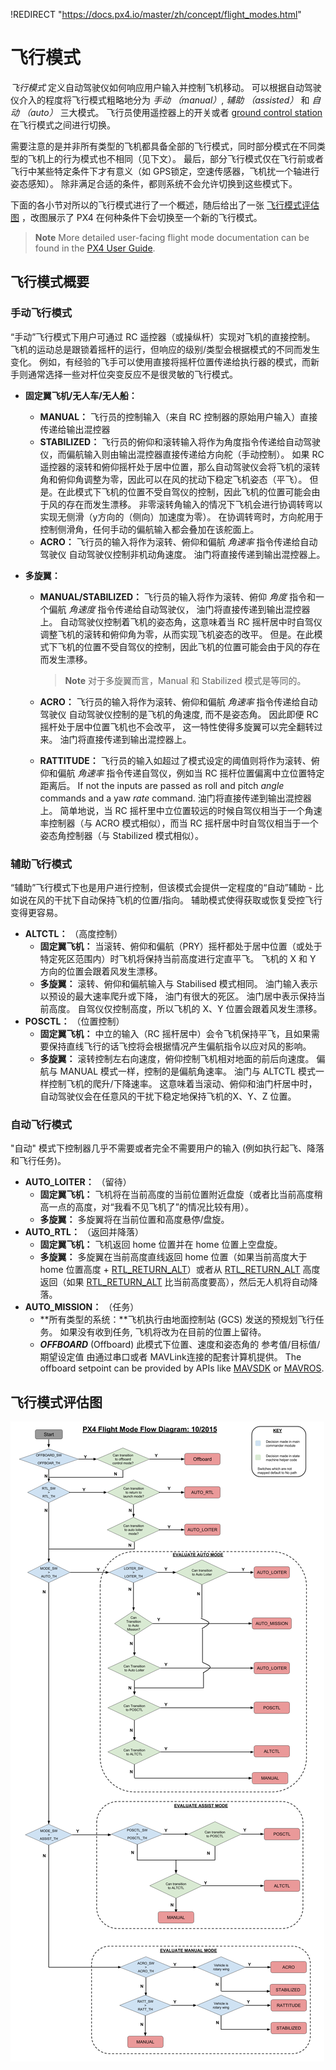 !REDIRECT "https://docs.px4.io/master/zh/concept/flight_modes.html"

# 飞行模式

*飞行模式* 定义自动驾驶仪如何响应用户输入并控制飞机移动。 可以根据自动驾驶仪介入的程度将飞行模式粗略地分为 *手动 （manual）*, *辅助 （assisted）* 和 *自动 （auto）* 三大模式。 飞行员使用遥控器上的开关或者 [ground control station](../qgc/README.md) 在飞行模式之间进行切换。

需要注意的是并非所有类型的飞机都具备全部的飞行模式，同时部分模式在不同类型的飞机上的行为模式也不相同（见下文）。 最后，部分飞行模式仅在飞行前或者飞行中某些特定条件下才有意义（如 GPS锁定，空速传感器，飞机扰一个轴进行姿态感知）。 除非满足合适的条件，都则系统不会允许切换到这些模式下。

下面的各小节对所以的飞行模式进行了一个概述，随后给出了一张 [飞行模式评估图](#flight-mode-evaluation-diagram) ，改图展示了 PX4 在何种条件下会切换至一个新的飞行模式。

> **Note** More detailed user-facing flight mode documentation can be found in the [PX4 User Guide](https://docs.px4.io/master/en/flight_modes/).

## 飞行模式概要

### 手动飞行模式

“手动”飞行模式下用户可通过 RC 遥控器（或操纵杆）实现对飞机的直接控制。 飞机的运动总是跟锁着摇杆的运行，但响应的级别/类型会根据模式的不同而发生变化。 例如，有经验的飞手可以使用直接将摇杆位置传递给执行器的模式，而新手则通常选择一些对杆位突变反应不是很灵敏的飞行模式。

* **固定翼飞机/无人车/无人船：**
  
  * **MANUAL：** 飞行员的控制输入（来自 RC 控制器的原始用户输入）直接传递给输出混控器
  * **STABILIZED：** 飞行员的俯仰和滚转输入将作为角度指令传递给自动驾驶仪，而偏航输入则由输出混控器直接传递给方向舵（手动控制）。 如果 RC 遥控器的滚转和俯仰摇杆处于居中位置，那么自动驾驶仪会将飞机的滚转角和俯仰角调整为零，因此可以在风的扰动下稳定飞机姿态（平飞）。 但是。在此模式下飞机的位置不受自驾仪的控制，因此飞机的位置可能会由于风的存在而发生漂移。 非零滚转角输入的情况下飞机会进行协调转弯以实现无侧滑（y方向的（侧向）加速度为零）。 在协调转弯时，方向舵用于控制侧滑角，任何手动的偏航输入都会叠加在该舵面上。
  * **ACRO：** 飞行员的输入将作为滚转、俯仰和偏航 *角速率* 指令传递给自动驾驶仪 自动驾驶仪控制非机动角速度。 油门将直接传递到输出混控器上。

* **多旋翼：**
  
  * **MANUAL/STABILIZED：** 飞行员的输入将作为滚转、俯仰 *角度* 指令和一个偏航 *角速度* 指令传递给自动驾驶仪， 油门将直接传递到输出混控器上。 自动驾驶仪控制着飞机的姿态角，这意味着当 RC 摇杆居中时自驾仪调整飞机的滚转和俯仰角为零，从而实现飞机姿态的改平。 但是。在此模式下飞机的位置不受自驾仪的控制，因此飞机的位置可能会由于风的存在而发生漂移。
    
    > **Note** 对于多旋翼而言，Manual 和 Stabilized 模式是等同的。
  
  * **ACRO：** 飞行员的输入将作为滚转、俯仰和偏航 *角速率* 指令传递给自动驾驶仪 自动驾驶仪控制的是飞机的角速度, 而不是姿态角。 因此即便 RC 摇杆处于居中位置飞机也不会改平， 这一特性使得多旋翼可以完全翻转过来。 油门将直接传递到输出混控器上。
  
  * **RATTITUDE：** 飞行员的输入如超过了模式设定的阈值则将作为滚转、俯仰和偏航 *角速率* 指令传递自驾仪，例如当 RC 摇杆位置偏离中立位置特定距离后。 If not the inputs are passed as roll and pitch *angle* commands and a yaw *rate* command. 油门将直接传递到输出混控器上。 简单地说，当 RC 摇杆里中立位置较远的时候自驾仪相当于一个角速率控制器（与 ACRO 模式相似），而当 RC 摇杆居中时自驾仪相当于一个姿态角控制器（与 Stabilized 模式相似）。

### 辅助飞行模式

“辅助”飞行模式下也是用户进行控制，但该模式会提供一定程度的“自动”辅助 - 比如说在风的干扰下自动保持飞机的位置/指向。 辅助模式使得获取或恢复受控飞行变得更容易。

* **ALTCTL：** （高度控制） 
  * **固定翼飞机：** 当滚转、俯仰和偏航（PRY）摇杆都处于居中位置（或处于特定死区范围内）时飞机将保持当前高度进行定直平飞。 飞机的 X 和 Y 方向的位置会跟着风发生漂移。
  * **多旋翼：** 滚转、俯仰和偏航输入与 Stabilised 模式相同。 油门输入表示以预设的最大速率爬升或下降， 油门有很大的死区。 油门居中表示保持当前高度。 自驾仪仅控制高度，所以飞机的 X、Y 位置会跟着风发生漂移。
* **POSCTL：** （位置控制） 
  * **固定翼飞机：** 中立的输入（RC 摇杆居中）会令飞机保持平飞，且如果需要保持直线飞行的话飞控将会根据情况产生偏航指令以应对风的影响。
  * **多旋翼：** 滚转控制左右向速度，俯仰控制飞机相对地面的前后向速度。 偏航与 MANUAL 模式一样，控制的是偏航角速率。 油门与 ALTCTL 模式一样控制飞机的爬升/下降速率。 这意味着当滚动、俯仰和油门杆居中时，自动驾驶仪会在任意风的干扰下稳定地保持飞机的X、Y、Z 位置。

### 自动飞行模式

"自动" 模式下控制器几乎不需要或者完全不需要用户的输入 (例如执行起飞、降落和飞行任务)。

* **AUTO_LOITER：** （留待） 
  * **固定翼飞机：** 飞机将在当前高度的当前位置附近盘旋（或者比当前高度稍高一点的高度，对“我看不见飞机了”的情况比较有用）。 
  * **多旋翼：** 多旋翼将在当前位置和高度悬停/盘旋。
* **AUTO_RTL：** （返回并降落） 
  * **固定翼飞机：** 飞机返回 home 位置并在 home 位置上空盘旋。 
  * **多旋翼：** 多旋翼在当前高度直线返回 home 位置（如果当前高度大于 home 位置高度 + [RTL_RETURN_ALT](../advanced/parameter_reference.md#RTL_RETURN_ALT)）或者从 [RTL_RETURN_ALT](../advanced/parameter_reference.md#RTL_RETURN_ALT) 高度返回（如果 [RTL_RETURN_ALT](../advanced/parameter_reference.md#RTL_RETURN_ALT) 比当前高度要高），然后无人机将自动降落。
* **AUTO_MISSION：** （任务） 
  * **所有类型的系统：**飞机执行由地面控制站 (GCS) 发送的预规划飞行任务。 如果没有收到任务, 飞机将改为在目前的位置上留待。
  * ***OFFBOARD*** (Offboard) 此模式下位置、速度和姿态角的 参考值/目标值/期望设定值 由通过串口或者 MAVLink连接的配套计算机提供。 The offboard setpoint can be provided by APIs like [MAVSDK](http://mavsdk.mavlink.io) or [MAVROS](https://github.com/mavlink/mavros).

## 飞行模式评估图

![Commander Flow diagram.](../../assets/diagrams/commander-flow-diagram.png)